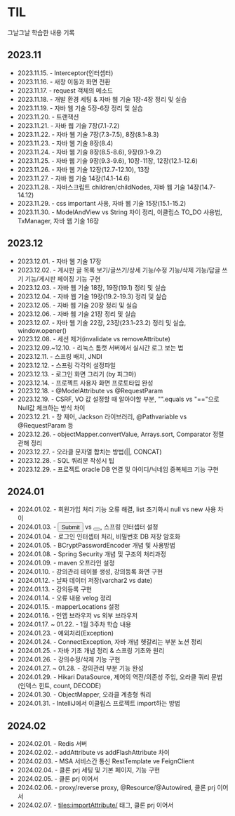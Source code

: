 # TIL

그날그날 학습한 내용 기록

## 2023.11

- 2023.11.15. - Interceptor(인터셉터)
- 2023.11.16. - 새창 이동과 화면 전환
- 2023.11.17. - request 객체의 메소드
- 2023.11.18. - 개발 환경 세팅 & 자바 웹 기술 1장-4장 정리 및 실습
- 2023.11.19. - 자바 웹 기술 5장-6장 정리 및 실습
- 2023.11.20. - 트랜잭션
- 2023.11.21. - 자바 웹 기술 7장(7.1-7.2)
- 2023.11.22. - 자바 웹 기술 7장(7.3-7.5), 8장(8.1-8.3)
- 2023.11.23. - 자바 웹 기술 8장(8.4)
- 2023.11.24. - 자바 웹 기술 8장(8.5-8.6), 9장(9.1-9.2)
- 2023.11.25. - 자바 웹 기술 9장(9.3-9.6), 10장-11장, 12장(12.1-12.6)
- 2023.11.26. - 자바 웹 기술 12장(12.7-12.10), 13장
- 2023.11.27. - 자바 웹 기술 14장(14.1-14.6)
- 2023.11.28. - 자바스크립트 children/childNodes, 자바 웹 기술 14장(14.7-14.12)
- 2023.11.29. - css important 사용, 자바 웹 기술 15장(15.1-15.2)
- 2023.11.30. - ModelAndView vs String 차이 정리, 이클립스 TO_DO 사용법, TxManager, 자바 웹 기술 16장

## 2023.12

- 2023.12.01. - 자바 웹 기술 17장
- 2023.12.02. - 게시판 글 목록 보기/글쓰기/상세 기능/수정 기능/삭제 기능/답글 쓰기 기능/게시판 페이징 기능 구현
- 2023.12.03. - 자바 웹 기술 18장, 19장(19.1) 정리 및 실습
- 2023.12.04. - 자바 웹 기술 19장(19.2-19.3) 정리 및 실습
- 2023.12.05. - 자바 웹 기술 20장 정리 및 실습
- 2023.12.06. - 자바 웹 기술 21장 정리 및 실습
- 2023.12.07. - 자바 웹 기술 22장, 23장(23.1-23.2) 정리 및 실습, window.opener()
- 2023.12.08. - 세션 제거(invalidate vs removeAttribute)
- 2023.12.09.~12.10. - 리눅스 톰캣 서버에서 실시간 로그 보는 법
- 2023.12.11. - 스프링 배치, JNDI
- 2023.12.12. - 스프링 각각의 설정파일
- 2023.12.13. - 로그인 화면 그리기 (by 피그마)
- 2023.12.14. - 프로젝트 사용자 화면 프로토타입 완성
- 2023.12.18. - @ModelAttribute vs @RequestParam
- 2023.12.19. - CSRF, VO 값 설정할 때 알아야할 부분, "".equals vs "=="으로 Null값 체크하는 방식 차이
- 2023.12.21. - 창 제어, Jackson 라이브러리, @Pathvariable vs @RequestParam 등
- 2023.12.26. - objectMapper.convertValue, Arrays.sort, Comparator 정렬 관해 정리
- 2023.12.27. - 오라클 문자열 합치는 방법(||, CONCAT)
- 2023.12.28. - SQL 쿼리문 작성시 팁
- 2023.12.29. - 프로젝트 oracle DB 연결 및 아이디/닉네임 중복체크 기능 구현

## 2024.01
- 2024.01.02. - 회원가입 처리 기능 오류 해결, list 초기화시 null vs  new 사용 차이
- 2024.01.03. - <input type="submit" /> vs  <button></button>, 스프링 인터셉터 설정
- 2024.01.04. - 로그인 인터셉터 처리, 비밀번호 DB 저장 암호화
- 2024.01.05. - BCryptPasswordEncoder 개념 및 사용방법
- 2024.01.08. - Spring Security 개념 및 구조의 처리과정
- 2024.01.09. - maven 오프라인 설정
- 2024.01.10. - 강의관리 테이블 생성, 강의등록 화면 구현
- 2024.01.12. - 날짜 데이터 저장(varchar2 vs date)
- 2024.01.13. - 강의등록 구현
- 2024.01.14. - 오류 내용 velog 정리
- 2024.01.15. - mapperLocations 설정
- 2024.01.16. - 인앱 브라우저 vs 외부 브라우저
- 2024.01.17. ~ 01.22. - 1월 3주차 학습 내용
- 2024.01.23. - 예외처리(Exception)
- 2024.01.24. - ConnectException, 자바 개념 헷갈리는 부분 노션 정리
- 2024.01.25. - 자바 기초 개념 정리 & 스프링 기초와 원리
- 2024.01.26. - 강의수정/삭제 기능 구현
- 2024.01.27. ~ 01.28. - 강의관리 부분 기능 완성
- 2024.01.29. - Hikari DataSource, 제어의 역전/의존성 주입, 오라클 쿼리 문법(인덱스 힌트, count, DECODE)
- 2024.01.30. - ObjectMapper, 오라클 계층형 쿼리
- 2024.01.31. - IntelliJ에서 이클립스 프로젝트 import하는 방법

## 2024.02
- 2024.02.01. - Redis 서버
- 2024.02.02. - addAttribute vs addFlashAttribute 차이
- 2024.02.03. - MSA 서비스간 통신 RestTemplate ve FeignClient
- 2024.02.04. - 클론 prj 세팅 및 기본 페이지, 기능 구현
- 2024.02.05. - 클론 prj 이어서
- 2024.02.06. - proxy/reverse proxy, @Resource/@Autowired, 클론 prj 이어서
- 2024.02.07. - <tiles:importAttribute/> 태그, 클론 prj 이어서